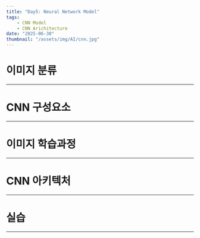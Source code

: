 ```yaml
---
title: "Day5: Neural Network Model"
tags:
    - CNN Model
    - CNN Arichitecture
date: "2025-06-30"
thumbnail: "/assets/img/AI/cnn.jpg"
---
```


# 이미지 분류

---

# CNN 구성요소

---

# 이미지 학습과정

---

# CNN 아키텍처

---

# 실습

---

